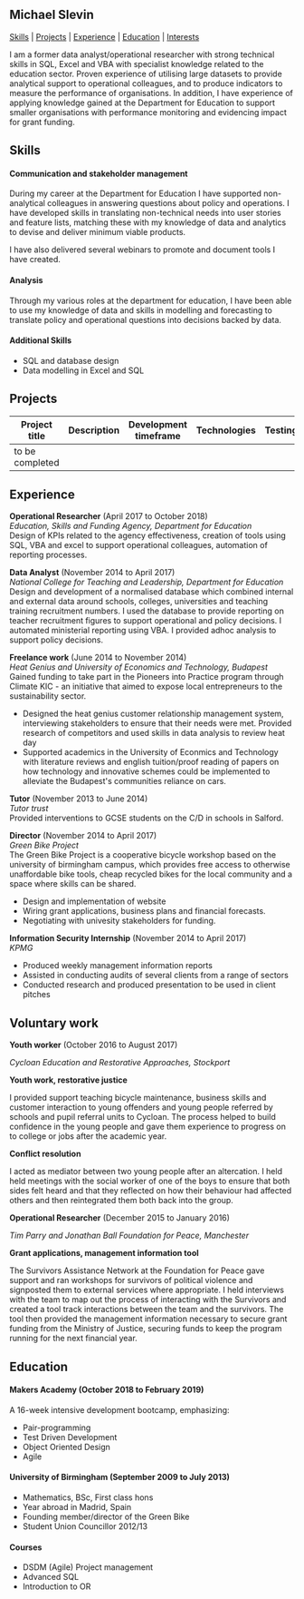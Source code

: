 ## Michael Slevin

[Skills](#skills) | [Projects](#projects) | [Experience](#experience) | [Education](#education) | [Interests](#interests) 

I am a former data analyst/operational researcher with strong technical skills in SQL, Excel and VBA with specialist knowledge related to the education sector. Proven experience of utilising large datasets to provide analytical support to operational colleagues, and to produce indicators to measure the performance of organisations. In addition, I have experience of applying knowledge gained at the Department for Education to support smaller organisations with performance monitoring and evidencing impact for grant funding.

## Skills

#### Communication and stakeholder management

During my career at the Department for Education I have supported non-analytical colleagues in answering questions about policy and operations. I have developed skills in translating non-technical needs into user stories and feature lists, matching these with my knowledge of data and analytics to devise and deliver minimum viable products.

I have also delivered several webinars to promote and document tools I have created.

#### Analysis

Through my various roles at the department for education, I have been able to use my knowledge of data and skills in modelling and forecasting to translate policy and operational questions into decisions backed by data.

#### Additional Skills

- SQL and database design
- Data modelling in Excel and SQL


## Projects

Project title  | Description  									| Development timeframe | Technologies | Testing
------------- | ------------------------------	| ------------- |------------- |---------
 to be completed | |  | | 

## Experience

**Operational Researcher** (April 2017 to October 2018)    
*Education, Skills and Funding Agency, Department for Education*  
Design of KPIs related to the agency effectiveness, creation of tools using SQL, VBA and excel to support operational colleagues, automation of reporting processes.

**Data Analyst** (November 2014 to April 2017)    
*National College for Teaching and Leadership, Department for Education*  
Design and development of a normalised database which combined internal and external data around schools, colleges, universities and teaching training recruitment numbers. I used the database to provide reporting on teacher recruitment figures to support operational and policy decisions. I automated ministerial reporting using VBA. I provided adhoc analysis to support policy decisions.  

**Freelance work** (June 2014 to November 2014)    
*Heat Genius and University of Economics and Technology, Budapest*
Gained funding to take part in the Pioneers into Practice program through Climate KIC - an initiative that aimed to expose local entrepreneurs to the sustainability sector.
- Designed the heat genius customer relationship management system, interviewing stakeholders to ensure that their needs were met. Provided research of competitors and used skills in data analysis to review heat day 
- Supported academics in the University of Econmics and Technology with literature reviews and english tuition/proof reading of papers on how technology and innovative schemes could be implemented to alleviate the Budapest's communities reliance on cars.

**Tutor** (November 2013 to June 2014)    
*Tutor trust*  
Provided interventions to GCSE students on the C/D in schools in Salford.

**Director** (November 2014 to April 2017)    
*Green Bike Project*  
The Green Bike Project is a cooperative bicycle workshop based on the university of birmingham campus, which provides free access to otherwise unaffordable bike tools, cheap recycled bikes for the local community and a space where skills can be shared.
- Design and implementation of website
- Wiring grant applications, business plans and financial forecasts. 
- Negotiating with univesity stakeholders for funding.

**Information Security Internship** (November 2014 to April 2017)    
*KPMG*  
- Produced weekly management information reports
- Assisted in conducting audits of several clients from a range of sectors
- Conducted research and produced presentation to be used in client pitches

## Voluntary work


**Youth worker** (October 2016 to August 2017)

*Cycloan Education and Restorative Approaches, Stockport*

**Youth work, restorative justice**

I provided support teaching bicycle maintenance, business skills and customer interaction to young offenders and young people referred by schools and pupil referral units to Cycloan. The process helped to build confidence in the young people and gave them experience to progress on to college or jobs after the academic year. 

**Conflict resolution**

I acted as mediator between two young people after an altercation. I held held meetings with the social worker of one of the boys to ensure that both sides felt heard and that they reflected on how their behaviour had affected others and then reintegrated them both back into the group.


**Operational Researcher** (December 2015 to January 2016)

*Tim Parry and Jonathan Ball Foundation for Peace, Manchester*

**Grant applications, management information tool**

The Survivors Assistance Network at the Foundation for Peace gave support and ran workshops for survivors of political violence and signposted them to external services where appropriate. I held interviews with the team to map out the process of interacting with the Survivors and created a tool track interactions between the team and the survivors. The tool then provided the management information necessary to secure grant funding from the Ministry of Justice, securing funds to keep the program running for the next financial year. 



## Education

#### Makers Academy (October 2018 to February 2019)

A 16-week intensive development bootcamp, emphasizing:
- Pair-programming
- Test Driven Development
- Object Oriented Design
- Agile

#### University of Birmingham (September 2009 to July 2013)

- Mathematics, BSc, First class hons
- Year abroad in Madrid, Spain
- Founding member/director of the Green Bike
- Student Union Councillor  2012/13


#### Courses
- DSDM (Agile) Project management
- Advanced SQL
- Introduction to OR